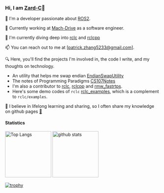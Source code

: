 ### Hi, I am [Zard-C](https://github.com/Zard-C)👋

🌱 I'm a developer passionate about [ROS2](https://github.com/ros2).

💼 Currently working at [Mach-Drive](http://www.mach-drive.com/) as a software engineer.

🔭 I'm currently diving deep into [rclc](https://github.com/ros2/rclc) and [rclcpp](https://github.com/ros2/rclcpp)
  
📫 You can reach out to me at [patrick.zhang5233@gmail.com].

🔍 Here, you'll find the projects I'm involved in, the code I write, and my thoughts on technology.

- An utility that helps me swap endian [EndianSwapUtility](https://github.com/Zard-C/EndianSwapUtility)
- The notes of Programming Paradigms [CS107Notes](https://zard-c.github.io/CS107/)
- I'm also a contributor to [rclc](https://github.com/ros2/rclc), [rclcpp](https://github.com/ros2/rclcpp) and [rmw_fastrtps](https://github.com/ros2/rmw_fastrtps).
- Here's some demo codes of `rclc` [rclc_examples](https://github.com/Zard-C/rclc_example), which is a complement to `rclc/examples`.

📖 I believe in lifelong learning and sharing, so I often share my knowledge on github pages [🚀](https://zard-c.github.io/CS107/)

#### Statistics

<p align="left"> 
  <img alt="Top Langs" height="150px" src="https://github-readme-stats-git-masterrstaa-rickstaa.vercel.app/api/top-langs/?username=Zard-C&layout=compact&show_icons=true&theme=radical" />
  <img alt="github stats" height="150px" src="https://github-readme-stats-git-masterrstaa-rickstaa.vercel.app/api?username=Zard-C&theme=radical&show_icons=ture" />
</p>

[![trophy](https://github-profile-trophy.vercel.app/?username=Zard-C&theme=radical&column=9)](https://github.com/ryo-ma/github-profile-trophy)
